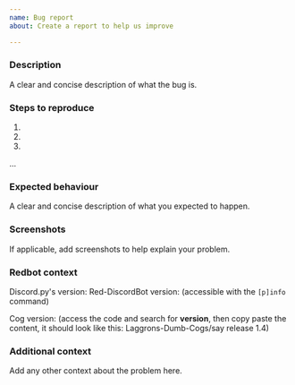 ```yaml
---
name: Bug report
about: Create a report to help us improve

---
```


### Description

A clear and concise description of what the bug is.

### Steps to reproduce

1.
2.
3.
...

### Expected behaviour

A clear and concise description of what you expected to happen.

### Screenshots

If applicable, add screenshots to help explain your problem.

### Redbot context

Discord.py's version:
Red-DiscordBot version:
(accessible with the `[p]info` command)

Cog version: 
(access the code and search for __version__, then copy paste the content, it should look like this: Laggrons-Dumb-Cogs/say release 1.4)

### Additional context

Add any other context about the problem here.
